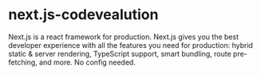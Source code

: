 # next.js-codevealution
Next.js is a react framework for production. Next.js gives you the best developer experience with all the features you need for production: hybrid static &amp; server rendering, TypeScript support, smart bundling, route pre-fetching, and more. No config needed.
